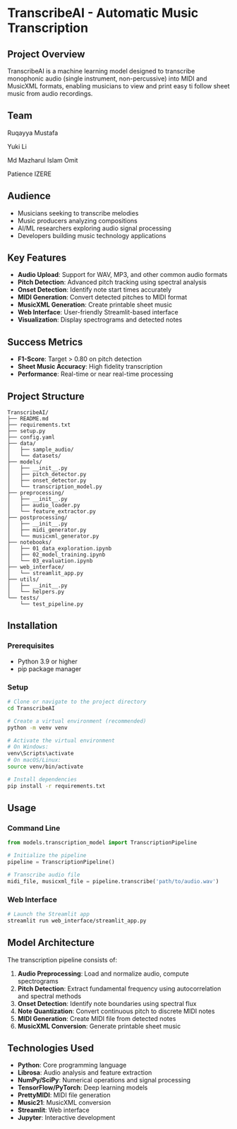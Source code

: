 # TranscribeAI - Automatic Music Transcription

## Project Overview
TranscribeAI is a machine learning model designed to transcribe monophonic audio (single instrument, non-percussive) into MIDI and MusicXML formats, enabling musicians to view and print easy ti follow sheet music from audio recordings.

## Team
Ruqayya Mustafa

Yuki Li

Md Mazharul Islam Omit

Patience IZERE

## Audience
- Musicians seeking to transcribe melodies
- Music producers analyzing compositions
- AI/ML researchers exploring audio signal processing
- Developers building music technology applications

## Key Features
- **Audio Upload**: Support for WAV, MP3, and other common audio formats
- **Pitch Detection**: Advanced pitch tracking using spectral analysis
- **Onset Detection**: Identify note start times accurately
- **MIDI Generation**: Convert detected pitches to MIDI format
- **MusicXML Generation**: Create printable sheet music
- **Web Interface**: User-friendly Streamlit-based interface
- **Visualization**: Display spectrograms and detected notes

## Success Metrics
- **F1-Score**: Target > 0.80 on pitch detection
- **Sheet Music Accuracy**: High fidelity transcription
- **Performance**: Real-time or near real-time processing

## Project Structure
```
TranscribeAI/
├── README.md
├── requirements.txt
├── setup.py
├── config.yaml
├── data/
│   ├── sample_audio/
│   └── datasets/
├── models/
│   ├── __init__.py
│   ├── pitch_detector.py
│   ├── onset_detector.py
│   └── transcription_model.py
├── preprocessing/
│   ├── __init__.py
│   ├── audio_loader.py
│   └── feature_extractor.py
├── postprocessing/
│   ├── __init__.py
│   ├── midi_generator.py
│   └── musicxml_generator.py
├── notebooks/
│   ├── 01_data_exploration.ipynb
│   ├── 02_model_training.ipynb
│   └── 03_evaluation.ipynb
├── web_interface/
│   └── streamlit_app.py
├── utils/
│   ├── __init__.py
│   └── helpers.py
└── tests/
    └── test_pipeline.py
```

## Installation

### Prerequisites
- Python 3.9 or higher
- pip package manager

### Setup
```bash
# Clone or navigate to the project directory
cd TranscribeAI

# Create a virtual environment (recommended)
python -m venv venv

# Activate the virtual environment
# On Windows:
venv\Scripts\activate
# On macOS/Linux:
source venv/bin/activate

# Install dependencies
pip install -r requirements.txt
```

## Usage

### Command Line
```python
from models.transcription_model import TranscriptionPipeline

# Initialize the pipeline
pipeline = TranscriptionPipeline()

# Transcribe audio file
midi_file, musicxml_file = pipeline.transcribe('path/to/audio.wav')
```

### Web Interface
```bash
# Launch the Streamlit app
streamlit run web_interface/streamlit_app.py
```

## Model Architecture

The transcription pipeline consists of:
1. **Audio Preprocessing**: Load and normalize audio, compute spectrograms
2. **Pitch Detection**: Extract fundamental frequency using autocorrelation and spectral methods
3. **Onset Detection**: Identify note boundaries using spectral flux
4. **Note Quantization**: Convert continuous pitch to discrete MIDI notes
5. **MIDI Generation**: Create MIDI file from detected notes
6. **MusicXML Conversion**: Generate printable sheet music

## Technologies Used
- **Python**: Core programming language
- **Librosa**: Audio analysis and feature extraction
- **NumPy/SciPy**: Numerical operations and signal processing
- **TensorFlow/PyTorch**: Deep learning models
- **PrettyMIDI**: MIDI file generation
- **Music21**: MusicXML conversion
- **Streamlit**: Web interface
- **Jupyter**: Interactive development




